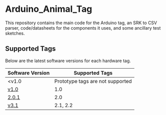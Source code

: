 # Arduino_Animal_Tag
This repository contains the main code for the Arduino tag, an SRK to CSV parser, code/datasheets for the components it uses, and some ancillary test sketches.

## Supported Tags

Below are the latest software versions for each hardware tag.

Software Version | Supported Tags
---|---
 <v1.0 | Prototype tags are not supported
 [v1.0](https://github.com/WLaney/Arduino_Animal_Tag/releases/tag/v1.0) | 1.0
 [2.0.1](https://github.com/WLaney/Arduino_Animal_Tag/releases/tag/2.0.1) | 2.0
 [v3.1](https://github.com/WLaney/Arduino_Animal_Tag/releases/tag/v3.1) | 2.1, 2.2
